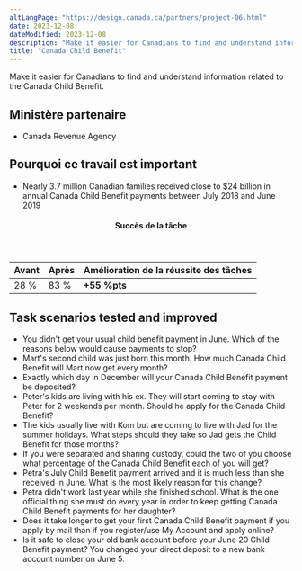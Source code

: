 ```yaml
---
altLangPage: "https://design.canada.ca/partners/project-06.html"
date: 2023-12-08
dateModified: 2023-12-08
description: "Make it easier for Canadians to find and understand information related to the Canada Child Benefit."
title: "Canada Child Benefit"
---
```

<p>Make it easier for Canadians to find and understand information related to the Canada Child Benefit.</p>
<h2>Ministère partenaire</h2>
<ul>
  <li>Canada Revenue Agency</li>
</ul>
<h2>Pourquoi ce travail est important</h2>
<ul>
  <li>Nearly 3.7 million Canadian families received close to $24 billion in annual Canada Child Benefit payments between July 2018 and June 2019</li>
</ul>
<div class="row mrgn-tp-lg mrgn-bttm-lg">
  <div class="col-md-8">
    <div class="panel panel-success">
      <header class="panel-heading">
        <h4 class="panel-title text-center">Succès de la tâche</h4>
      </header>
      <table class="table">
        <thead>
          <tr>
            <th scope="col" class="col-md-3">Avant</th>
            <th scope="col" class="col-md-3">Après</th>
            <th scope="col" class="col-md-6">Amélioration de la réussite des tâches</th>
          </tr>
        </thead>
        <tbody>
          <tr>
            <td class="table-smnum">28&nbsp;%</td>
            <td class="table-smnum">83&nbsp;%</td>
            <td class="table-smnum"><span class="text-success"><strong>+55&nbsp;%pts</strong></span></td>
          </tr>
        </tbody>
      </table>
    </div>
  </div>
</div>
<h2>Task scenarios tested and improved</h2>
<ul class="lst-spcd">
  <li>You didn't get your usual child benefit payment in June. Which of the reasons below would cause payments to stop?</li>
  <li>Mart's second child was just born this month. How much Canada Child Benefit will Mart now get every month?</li>
  <li>Exactly which day in December will your Canada Child Benefit payment be deposited?</li>
  <li>Peter's kids are living with his ex. They will start coming to stay with Peter for 2 weekends per month. Should he apply for the Canada Child Benefit?</li>
  <li>The kids usually live with Kom but are coming to live with Jad for the summer holidays. What steps should they take so Jad gets the Child Benefit for those months?</li>
  <li>If you were separated and sharing custody, could the two of you choose what percentage of the Canada Child Benefit each of you will get?</li>
  <li>Petra's July Child Benefit payment arrived and it is much less than she received in June. What is the most likely reason for this change?</li>
  <li>Petra didn't work last year while she finished school. What is the one official thing she must do every year in order to keep getting Canada Child Benefit payments for her daughter?</li>
  <li>Does it take longer to get your first Canada Child Benefit payment if you apply by mail than if you register/use My Account and apply online?</li>
  <li>Is it safe to close your old bank account before your June 20 Child Benefit payment? You changed your direct deposit to a new bank account number on June 5.</li>
</ul>

